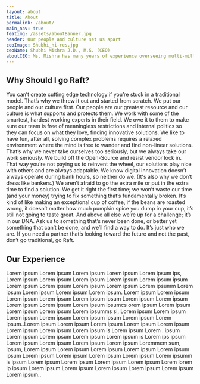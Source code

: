 ```yaml
---
layout: about
title: About
permalink: /about/
main_nav: true
featimg: /assets/aboutBanner.jpg
header: Our people and culture set us apart
ceoImage: Shubhi_hi-res.jpg
ceoName: Shubhi Mishra J.D., M.S. (CEO)
aboutCEO: Ms. Mishra has many years of experience overseeing multi-million-dollar IDIQs. BPAs, and Task Orders. She has extensive experience in helping public and private organizations achieve their business objectives. She blends deep knowledge of technology with thorough understanding of collaborative research to develop and deploy solutions that integrate bioinformatics with traditional IT in supporting collaborative research business processes. She has over decade’s worth of experience assisting federal government agencies as a technology and organization consultant to effectively manage change, adopt innovative technology, and improve processes. She is also a published author of scientific papers. Ms. Mishra received her Masters in Bioinformatics from Boston University and her Juris Doctorate from George Washington University.
---
```




## Why Should I go Raft?
You can’t create cutting edge technology if you’re stuck in a traditional model. That’s why we threw it out and started from scratch.
We put our people and our culture first. Our people are our greatest resource and our culture is what supports and protects them. We work with some of the
smartest, hardest working experts in their field. We owe it to them to make sure our team is free of meaningless restrictions and internal politics so they can focus
on what they love, finding innovative solutions.
We like to have fun, after all, solving complex problems requires a relaxed environment where the mind is free to wander and find non-linear solutions.
That’s why we never take ourselves too seriously, but we always take our work seriously.
We build off the Open-Source and resist vendor lock in. That way you’re not paying us to reinvent the wheel, our solutions play nice with others
and are always adaptable.
We know digital innovation doesn’t always operate during bank hours, so neither do we. (It's also why we don’t dress like bankers.) We aren’t afraid to go the
extra mile or put in the extra time to find a solution.
We get it right the first time; we won’t waste our time (and your money) trying to fix something that’s fundamentally broken. It’s kind of like making an exceptional
cup of coffee, if the beans are roasted wrong, it doesn’t matter how much pumpkin spice you dump in your cup, it’s still not going to taste great.
And above all else we’re up for a challenge; it’s in our DNA. Ask us to something that’s never been done, or better yet something that can’t be done,
and we’ll find a way to do. It’s just who we are.
If you need a partner that’s looking toward the future and not the past, don’t go traditional, go Raft.

## Our Experience
Lorem ipsum Lorem ipsum Lorem ipsum Lorem ipsum Lorem ipsum ips, Lorem ipsum Lorem ipsum Lorem ipsum Lorem ipsum Lorem ipsum ipsum Lorem ipsum
Lorem ipsum Lorem ipsum Lorem ipsum Lorem ipsumm Lorem ipsum Lorem ipsum Lorem ipsum Lorem ipsum.
Lorem ipsum Lorem ipsum Lorem ipsum Lorem ipsum Lorem ipsum ipsum Lorem ipsum Lorem ipsum Lorem ipsum Lorem ipsum Lorem ipsum ipsumcs orem ipsum
Lorem ipsum Lorem ipsum Lorem ipsum Lorem ipsumms si, Lorem ipsum Lorem ipsum Lorem ipsum Lorem ipsum Lorem ipsum ipsum Lorem ipsum Lorem
ipsum..Lorem ipsum Lorem ipsum Lorem ipsum Lorem ipsum Lorem ipsum Lorem ipsum Lorem ipsum Lorem ipsum is Lorem ipsum Lorem
.
ipsum Lorem ipsum Lorem ipsum Lorem ipsum Lorem ipsum is Lorem ips ipsum Lorem ipsum Lorem ipsum Lorem ipsum Lorem ipsum Loremmem sum, ipsum,
Lorem ipsum Lorem ipsum Lorem ipsum Lorem ipsum Lorem ipsum ipsum Lorem ipsum Lorem ipsum Lorem ipsum Lorem ipsum Lorem ipsumm is ipsum Lorem
ipsum Lorem ipsum Lorem ipsum Lorem ipsum Lorem lorem ip ipsum Lorem ipsum Lorem ipsum Lorem ipsum Lorem ipsum Lorem ipsum Lorem ipsum..
